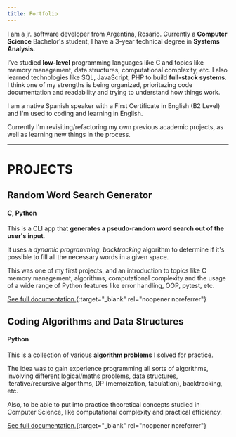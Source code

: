 ```yaml
---
title: Portfolio
---
```


I am a jr. software developer from Argentina, Rosario. Currently a **Computer Science** Bachelor's student, I have a 3-year technical degree in **Systems Analysis**.

I’ve studied **low-level** programming languages like C and topics like memory management, data structures, computational complexity, etc. I also learned technologies like SQL, JavaScript, PHP to build **full-stack systems**. I think one of my strengths is being organized, prioritazing code documentation and readability and trying to understand how things work.

I am a native Spanish speaker with a First Certificate in English (B2 Level) and I'm used to coding and learning in English.

Currently I'm revisiting/refactoring my own previous academic projects, as well as learning new things in the process.

* * *

# PROJECTS

## Random Word Search Generator
#### C, Python

This is a CLI app that **generates a pseudo-random word search out of the user's input**.

It uses a *dynamic programming*, *backtracking* algorithm to determine if it's possible to fill all the necessary words in a given space.

This was one of my first projects, and an introduction to topics like C memory management, algorithms, computational complexity and the usage of a wide range of Python features like error handling, OOP, pytest, etc.

[See full documentation.](https://github.com/manuelmhs/word-search-generator-cli){:target="_blank" rel="noopener noreferrer"}

## Coding Algorithms and Data Structures
#### Python

This is a collection of various **algorithm problems** I solved for practice.

The idea was to gain experience programming all sorts of algorithms, involving different logical/maths problems, data structures, iterative/recursive algorithms, DP (memoization, tabulation), backtracking, etc.

Also, to be able to put into practice theoretical concepts studied in Computer Science, like computational complexity and practical efficiency.

[See full documentation.](https://github.com/manuelmhs/algorithms-practice){:target="_blank" rel="noopener noreferrer"}
